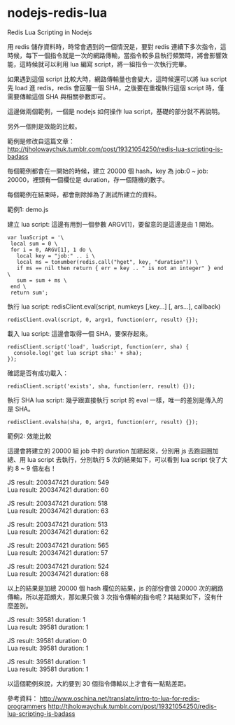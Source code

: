 nodejs-redis-lua
================

Redis Lua Scripting in Nodejs

用 redis 儲存資料時，時常會遇到的一個情況是，要對 redis 連續下多次指令，這時候，每下一個指令就是一次的網路傳輸，當指令較多且執行頻繁時，將會影響效能，這時候就可以利用 lua 編寫 script，將一組指令一次執行完畢。

如果遇到這個 script 比較大時，網路傳輸量也會變大，這時候還可以將 lua script 先 load 進 redis，redis 會回覆一個 SHA，之後要在重複執行這個 script 時，僅需要傳輸這個 SHA 與相關參數即可。

這邊做兩個範例，一個是 nodejs 如何操作 lua script，基礎的部分就不再說明。

另外一個則是效能的比較。

範例是修改自這篇文章：<a href="http://tjholowaychuk.tumblr.com/post/19321054250/redis-lua-scripting-is-badass" target="_blank">http://tjholowaychuk.tumblr.com/post/19321054250/redis-lua-scripting-is-badass</a>

每個範例都會在一開始的時候，建立 20000 個 hash，key 為 job:0 ~ job: 20000，裡頭有一個欄位是 duration，存一個隨機的數字。

每個範例在結束時，都會刪除掉為了測試所建立的資料。

範例1: demo.js

建立 lua script: 這邊有用到一個參數 ARGV[1]，要留意的是這邊是由 1 開始。
```
var luaScript = '\
 local sum = 0 \
 for i = 0, ARGV[1], 1 do \
   local key = "job:" .. i \
   local ms = tonumber(redis.call("hget", key, "duration")) \
   if ms == nil then return { err = key .. " is not an integer" } end \
   sum = sum + ms \
 end \
 return sum';
```

執行 lua script: redisClient.eval(script, numkeys [,key...] [, ars...], callback)
```
redisClient.eval(script, 0, argv1, function(err, result) {});
```

載入 lua script: 這邊會取得一個 SHA，要保存起來。
```
redisClient.script('load', luaScript, function(err, sha) {
  console.log('get lua script sha:' + sha);
});
```

確認是否有成功載入：
```
redisClient.script('exists', sha, function(err, result) {});
```

執行 SHA lua script: 幾乎跟直接執行 script 的 eval 一樣，唯一的差別是傳入的是 SHA。
```
redisClient.evalsha(sha, 0, argv1, function(err, result) {});
```

範例2: 效能比較

這邊會將建立的 20000 組 job 中的 duration 加總起來，分別用 js 去跑迴圈加總、用 lua script 去執行，分別執行 5 次的結果如下，可以看到 lua script 快了大約 8 ~ 9 倍左右！

JS result: 200347421 duration: 549           
Lua result: 200347421 duration: 60           

JS result: 200347421 duration: 518           
Lua result: 200347421 duration: 63           

JS result: 200347421 duration: 513           
Lua result: 200347421 duration: 62           

JS result: 200347421 duration: 565           
Lua result: 200347421 duration: 57           

JS result: 200347421 duration: 524           
Lua result: 200347421 duration: 68           

以上的結果是加總 20000 個 hash 欄位的結果，js 的部份會做 20000 次的網路傳輸，所以差距頗大，那如果只做 3 次指令傳輸的指令呢？其結果如下，沒有什麼差別。

JS result: 39581 duration: 1           
Lua result: 39581 duration: 1           

JS result: 39581 duration: 0           
Lua result: 39581 duration: 1           
           
JS result: 39581 duration: 1           
Lua result: 39581 duration: 1           

以這個範例來說，大約要到 30 個指令傳輸以上才會有一點點差距。



參考資料：
<a href="http://tjholowaychuk.tumblr.com/post/19321054250/redis-lua-scripting-is-badass" target="_blank">http://www.oschina.net/translate/intro-to-lua-for-redis-programmers</a>
<a href="http://tjholowaychuk.tumblr.com/post/19321054250/redis-lua-scripting-is-badass" target="_blank">http://tjholowaychuk.tumblr.com/post/19321054250/redis-lua-scripting-is-badass</a>
